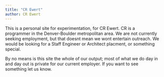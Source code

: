```yaml
---
title: "CR Ewert"
author: CR Ewert
---
```



This is a personal site for experimentation, for CR Ewert.  CR is a programmer in the Denver-Boulder metropolitan area.  We are not currently seeking employment, but that doesnt mean we wont entertain outreach.  We would be looking for a Staff Engineer or Architect placment, or something special.

By no means is this site the whole of our output; most of what we do day in and day out is private for our current employer.  If you want to see something let us know.

